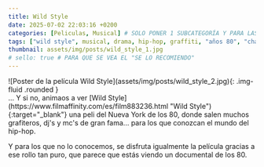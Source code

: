 ```yaml
---
title: Wild Style
date: 2025-07-02 22:03:16 +0200
categories: [Peliculas, Musical] # SOLO PONER 1 SUBCATEGORÍA Y PARA LAS SERIES PONER UN CARACTER INVISIBLE, COPIALO DE ENTRE LOS PARÉNTESIS (ㅤ), AL FINAL DE LA SUBCATEGORÍA, POR EJEMPLO [Series, "Thrillerㅤ"]
tags: ["wild style", musical, drama, hip-hop, graffiti, "años 80", "charlie ahearn"]
thumbnail: assets/img/posts/wild_style_1.jpg
# sello: true # PARA QUE SE VEA EL "SE LO RECOMIENDO"
---
```


<div class="row mb-4">
  <div class="col-md-5" markdown="1">
![Poster de la película Wild Style](assets/img/posts/wild_style_2.jpg){: .img-fluid .rounded }
  </div>
  <div class="col-md-7" markdown="1">
... Y si no, animaos a ver [Wild Style](https://www.filmaffinity.com/es/film883236.html "Wild Style"){:target="_blank"} una peli del Nueva York de los 80, donde salen muchos grafiteros, dj's y mc's de gran fama... para los que conozcan el mundo del hip-hop.

Y para los que no lo conocemos, se disfruta igualmente la película gracias a ese rollo tan puro, que parece que estás viendo un documental de los 80.
  </div>
</div>

